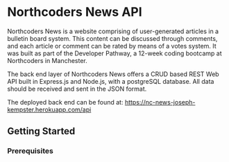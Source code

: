 # Northcoders News API

Northcoders News is a website comprising of user-generated articles in a bulletin board system. This content can be discussed through comments, and each article or comment can be rated by means of a votes system. It was built as part of the Developer Pathway, a 12-week coding bootcamp at Northcoders in Manchester.

The back end layer of Northcoders News offers a CRUD based REST Web API built in Express.js and Node.js, with a postgreSQL database. All data should be received and sent in the JSON format.

The deployed back end can be found at: https://nc-news-joseph-kempster.herokuapp.com/api

## Getting Started

### Prerequisites
